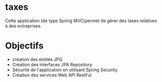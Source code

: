 # taxes
Cette application (de type Spring MVC)permet de gérer des taxes relatives à des entreprises.

# Objectifs

- création des entités JPQ
- Création des interfaces JPA Repository
- Sécurité de l'application en utilisant Spring Security
- Création des services Web API RestFul